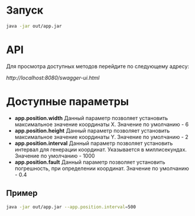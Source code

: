 # Запуск
```bash
java -jar out/app.jar
```
# API
Для просмотра доступных методов перейдите по следующему адресу:

*http://localhost:8080/swagger-ui.html*

# Доступные параметры
* **app.position.width**
Данный параметр позволяет установить максимальное значение координаты Х.
Значение по умолчанию - 6
* **app.position.height**
Данный параметр позволяет установить максимальное значение координаты Y.
Значение по умолчанию - 2
* **app.position.interval**
Данный параметр позволяет установить интервал для генерации координат.
Указывается в миллисекундах. Значение по умолчанию - 1000
* **app.position.fault**
Данный параметр позволяет установить погрешность, при определении
координат. Значение по умолчанию - 0.4
## Пример
```bash
java -jar out/app.jar --app.position.interval=500
```